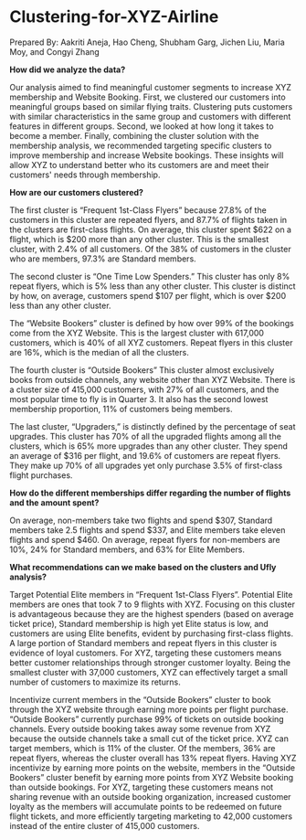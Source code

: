 # Clustering-for-XYZ-Airline

Prepared By: Aakriti Aneja, Hao Cheng, Shubham Garg, Jichen Liu, Maria Moy, and Congyi Zhang

**How did we analyze the data?**

Our analysis aimed to find meaningful customer segments to increase XYZ membership and Website Booking. First, we clustered our customers into meaningful groups based on similar flying traits. Clustering puts customers with similar characteristics in the same group and customers with different features in different groups. Second, we looked at how long it takes to become a member. Finally, combining the cluster solution with the membership analysis, we recommended targeting specific clusters to improve membership and increase Website bookings. These insights will allow XYZ to understand better who its customers are and meet their customers' needs through membership.

**How are our customers clustered?**

The first cluster is “Frequent 1st-Class Flyers” because 27.8% of the customers in this cluster are repeated flyers, and 87.7% of flights taken in the clusters are first-class flights. On average, this cluster spent $622 on a flight, which is $200 more than any other cluster. This is the smallest cluster, with 2.4% of all customers. Of the 38% of customers in the cluster who are members, 97.3% are Standard members. 

The second cluster is “One Time Low Spenders.” This cluster has only 8% repeat flyers, which is 5% less than any other cluster. This cluster is distinct by how, on average, customers spend $107 per flight, which is over $200 less than any other cluster.

The “Website Bookers” cluster is defined by how over 99% of the bookings come from the XYZ Website. This is the largest cluster with 617,000 customers, which is 40% of all XYZ customers. Repeat flyers in this cluster are 16%, which is the median of all the clusters.

The fourth cluster is “Outside Bookers” This cluster almost exclusively books from outside channels, any website other than XYZ Website. There is a cluster size of 415,000 customers, with 27% of all customers, and the most popular time to fly is in Quarter 3. It also has the second lowest membership proportion, 11% of customers being members.

The last cluster, “Upgraders,” is distinctly defined by the percentage of seat upgrades. This cluster has 70% of all the upgraded flights among all the clusters, which is 65% more upgrades than any other cluster. They spend an average of $316 per flight, and 19.6% of customers are repeat flyers. They make up 70% of all upgrades yet only purchase 3.5% of first-class flight purchases.

**How do the different memberships differ regarding the number of flights and the amount spent?**

On average, non-members take two flights and spend $307, Standard members take 2.5 flights and spend $337, and Elite members take eleven flights and spend $460. On average, repeat flyers for non-members are 10%, 24% for Standard members, and 63% for Elite Members. 

**What recommendations can we make based on the clusters and Ufly analysis?**

Target Potential Elite members in “Frequent 1st-Class Flyers”. Potential Elite members are ones that took 7 to 9 flights with XYZ. Focusing on this cluster is advantageous because they are the highest spenders (based on average ticket price), Standard membership is high yet Elite status is low, and customers are using Elite benefits, evident by purchasing first-class flights. A large portion of Standard members and repeat flyers in this cluster is evidence of loyal customers. For XYZ, targeting these customers means better customer relationships through stronger customer loyalty. Being the smallest cluster with 37,000 customers, XYZ can effectively target a small number of customers to maximize its returns.

Incentivize current members in the “Outside Bookers” cluster to book through the XYZ website through earning more points per flight purchase. “Outside Bookers” currently purchase 99% of tickets on outside booking channels. Every outside booking takes away some revenue from XYZ because the outside channels take a small cut of the ticket price. XYZ can target members, which is 11% of the cluster. Of the members, 36% are repeat flyers, whereas the cluster overall has 13% repeat flyers. Having XYZ incentivize by earning more points on the website, members in the “Outside Bookers” cluster benefit by earning more points from XYZ Website booking than outside bookings. For XYZ, targeting these customers means not sharing revenue with an outside booking organization, increased customer loyalty as the members will accumulate points to be redeemed on future flight tickets, and more efficiently targeting marketing to 42,000 customers instead of the entire cluster of 415,000 customers. 

